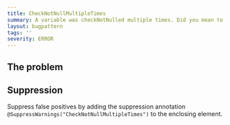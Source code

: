 ```yaml
---
title: CheckNotNullMultipleTimes
summary: A variable was checkNotNulled multiple times. Did you mean to check something else?
layout: bugpattern
tags: ''
severity: ERROR
---
```


<!--
*** AUTO-GENERATED, DO NOT MODIFY ***
To make changes, edit the @BugPattern annotation or the explanation in docs/bugpattern.
-->

## The problem


## Suppression
Suppress false positives by adding the suppression annotation `@SuppressWarnings("CheckNotNullMultipleTimes")` to the enclosing element.
